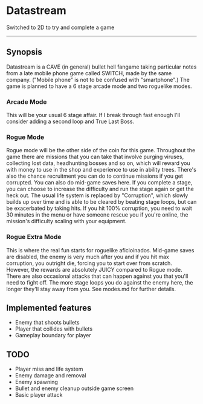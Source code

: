 # Datastream
 Switched to 2D to try and complete a game

-----
## Synopsis

Datastream is a CAVE (in general) bullet hell fangame taking particular notes from a late mobile phone game called SWITCH, made by the same company. ("Mobile phone" is not to be confused with "smartphone".)
The game is planned to have a 6 stage arcade mode and two roguelike modes.

### Arcade Mode
This will be your usual 6 stage affair. If I break through fast enough I'll consider adding a second loop and True Last Boss.
### Rogue Mode
Rogue mode will be the other side of the coin for this game. Throughout the game there are missions that you can take that involve purging viruses, collecting lost data, headhunting bosses and so on, which will reward you with money to use in the shop and experience to use in ability trees. There's also the chance recruitment you can do to continue missions if you get corrupted. You can also do mid-game saves here. If you complete a stage, you can choose to increase the difficulty and run the stage again or get the heck out.
The usual life system is replaced by "Corruption", which slowly builds up over time and is able to be cleared by beating stage loops, but can be exacerbated by taking hits. If you hit 100% corruption, you need to wait 30 minutes in the menu or have someone rescue you if you're online, the mission's difficulty scaling with your equipment.
### Rogue Extra Mode
This is where the real fun starts for roguelike aficioinados. Mid-game saves are disabled, the enemy is very much after you and if you hit max corruption, you outright die, forcing you to start over from scratch. However, the rewards are absolutely JUICY compared to Rogue mode. There are also occasional attacks that can happen against you that you'll need to fight off. The more stage loops you do against the enemy here, the longer they'll stay away from you.
See modes.md for further details.

## Implemented features
* Enemy that shoots bullets
* Player that collides with bullets
* Gameplay boundary for player

## TODO
* Player miss and life system
* Enemy damage and removal
* Enemy spawning
* Bullet and enemy cleanup outside game screen
* Basic player attack
